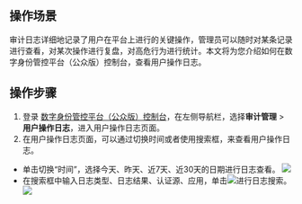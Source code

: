 ## 操作场景
审计日志详细地记录了用户在平台上进行的关键操作，管理员可以随时对某条记录进行查看，对某次操作进行复盘，对高危行为进行统计。本文将为您介绍如何在数字身份管控平台（公众版）控制台，查看用户操作日志。

## 操作步骤
1. 登录 [数字身份管控平台（公众版）控制台](https://console.cloud.tencent.com/ciam)，在左侧导航栏，选择**审计管理** > **用户操作日志**，进入用户操作日志页面。
2. 在用户操作日志页面，可以通过切换时间或者使用搜索框，来查看用户操作日志。
 - 单击切换“时间”，选择今天、昨天、近7天、近30天的日期进行日志查看。
 ![](https://main.qcloudimg.com/raw/becb86865a22f5e6d9ef1e4c813da863.png)
 - 在搜索框中输入日志类型、日志结果、认证源、应用，单击![](https://main.qcloudimg.com/raw/af306b823b11c43d32888a04841864a1.png)进行日志搜索。
 ![](https://main.qcloudimg.com/raw/93323a6479b6f5e84a81e9987e64a1eb.png)
 

